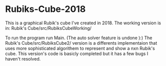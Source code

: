 # Rubiks-Cube-2018

This is a graphical Rubik's cube I've created in 2018. 
The working version is in: Rubik's Cube/src/RubiksCubeWorking/

To run the program run Main. (The auto solver feature is undone ):)
The Rubik's Cube/src/RubiksCube2/ version is a differents implementaion that uses more sophisticated algorithem to represent and show a nxn Rubik's cube. This version's code is basicly completed but it has a few bugs I haven't resolved.
